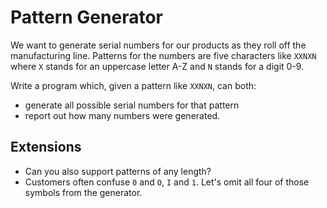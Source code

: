 # Pattern Generator

We want to generate serial numbers for our products as they roll off the manufacturing line. Patterns for the
numbers are five characters like `XXNXN` where `X` stands for an uppercase letter A-Z and `N` stands for a digit 0-9.

Write a program which, given a pattern like `XXNXN`, can both:

* generate all possible serial numbers for that pattern
* report out how many numbers were generated.




## Extensions

* Can you also support patterns of any length?
* Customers often confuse `0` and `O`, `I` and `1`. Let's omit all four of those symbols from the generator.
